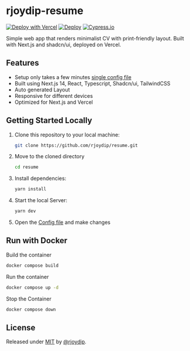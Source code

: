# rjoydip-resume

[![Deploy with Vercel](https://vercel.com/button)](https://vercel.com/new/clone?repository-url=https://github.com/rjoydip/resume)
[![Deploy](https://github.com/rjoydip/resume/actions/workflows/deploy.yaml/badge.svg)](https://github.com/rjoydip/resume/actions/workflows/deploy.yaml)
[![Cypress.io](https://img.shields.io/badge/tested%20with-Cypress-04C38E.svg)](https://www.cypress.io/)

Simple web app that renders minimalist CV with print-friendly layout. Built with Next.js and shadcn/ui, deployed on Vercel.

## Features

- Setup only takes a few minutes [single config file](./src/data.ts)
- Built using Next.js 14, React, Typescript, Shadcn/ui, TailwindCSS
- Auto generated Layout
- Responsive for different devices
- Optimized for Next.js and Vercel

## Getting Started Locally

1. Clone this repository to your local machine:

   ```bash
   git clone https://github.com/rjoydip/resume.git
   ```

2. Move to the cloned directory

   ```bash
   cd resume
   ```

3. Install dependencies:

   ```bash
   yarn install
   ```

4. Start the local Server:

   ```bash
   yarn dev
   ```

5. Open the [Config file](./src/data.ts) and make changes

## Run with Docker

Build the container

```sh
docker compose build
```

Run the container

```sh
docker compose up -d
```

Stop the Container

```sh
docker compose down
```

## License

Released under [MIT](./LICENSE) by [@rjoydip](https://github.com/rjoydip).
